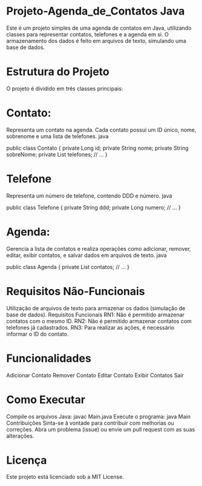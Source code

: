 # Projeto-Agenda_de_Contatos Java

Este é um projeto simples de uma agenda de contatos em Java, utilizando classes para representar contatos, telefones e a agenda em si. O armazenamento dos dados é feito em arquivos de texto, simulando uma base de dados.

# Estrutura do Projeto
O projeto é dividido em três classes principais:

# Contato: 
Representa um contato na agenda. Cada contato possui um ID único, nome, sobrenome e uma lista de telefones.
java

public class Contato {
    private Long id;
    private String nome;
    private String sobreNome;
    private List<Telefone> telefones;
    // ...
}
# Telefone
Representa um número de telefone, contendo DDD e número.
java

public class Telefone {
    private String ddd;
    private Long numero;
    // ...
}
# Agenda:
Gerencia a lista de contatos e realiza operações como adicionar, remover, editar, exibir contatos, e salvar dados em arquivos de texto.
java

public class Agenda {
    private List<Contato> contatos;
    // ...
}
# Requisitos Não-Funcionais
Utilização de arquivos de texto para armazenar os dados (simulação de base de dados).
Requisitos Funcionais
RN1: Não é permitido armazenar contatos com o mesmo ID.
RN2: Não é permitido armazenar contatos com telefones já cadastrados.
RN3: Para realizar as ações, é necessário informar o ID do contato.
# Funcionalidades
Adicionar Contato
Remover Contato
Editar Contato
Exibir Contatos
Sair
# Como Executar
Compile os arquivos Java: javac Main.java
Execute o programa: java Main
Contribuições
Sinta-se à vontade para contribuir com melhorias ou correções. Abra um problema (issue) ou envie um pull request com as suas alterações.

# Licença
Este projeto está licenciado sob a MIT License.
